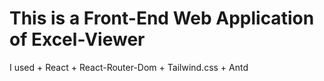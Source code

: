 # This is a Front-End Web Application of Excel-Viewer

I used 
    + React
    + React-Router-Dom
    + Tailwind.css
    + Antd

